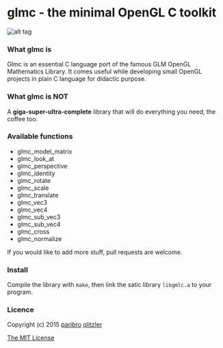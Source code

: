 # glmc - the minimal OpenGL C toolkit
![alt tag](http://sd.keepcalm-o-matic.co.uk/i/keep-calm-and-draw-a-teapot.png)

### What glmc is
Glmc is an essential C language port of the famous GLM OpenGL Mathematics Library.
It comes useful while developing small OpenGL projects in plain C language for didactic purpose.

### What glmc is NOT
A **giga-super-ultra-complete** library that will do everything you need, the coffee too.

### Available functions
* glmc_model_matrix
* glmc_look_at
* glmc_perspective
* glmc_identity
* glmc_rotate
* glmc_scale
* glmc_translate
* glmc_vec3
* glmc_vec4
* glmc_sub_vec3
* glmc_sub_vec4
* glmc_cross
* glmc_normalize

If you would like to add more stuff, pull requests are welcome.

### Install
Compile the library with `make`, then link the satic library `libgmlc.a` to your program.

### Licence
Copyright (c) 2015 <a href="https://github.com/paribro" target="_blank">paribro</a> <a href="https://github.com/qlitzler" target="_blank">qlitzler</a>

<a href="http://opensource.org/licenses/MIT" target="_blank">The MIT License</a>
